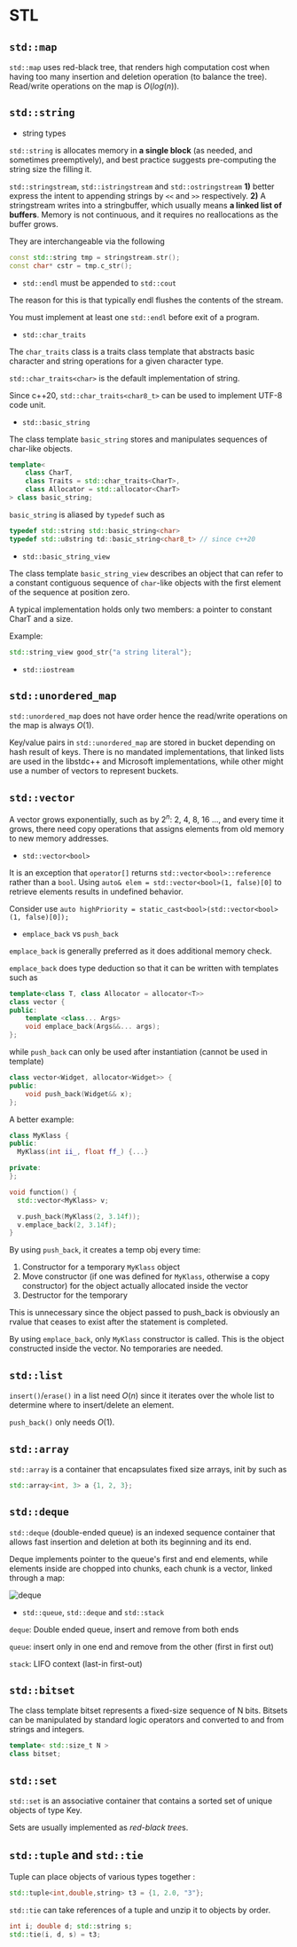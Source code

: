 # STL 

## `std::map`

`std::map` uses red-black tree, that renders high computation cost when having too many insertion and deletion operation (to balance the tree). Read/write operations on the map is $O\big(log(n)\big)$.

## `std::string`

* string types

`std::string` is allocates memory in **a single block** (as needed, and sometimes preemptively), and best practice suggests pre-computing the string size the filling it.

`std::stringstream`, `std::istringstream` and `std::ostringstream` **1)** better express the intent to appending strings by `<<` and `>>` respectively. **2)** A stringstream writes into a stringbuffer, which usually means **a linked list of buffers**. Memory is not continuous, and it requires no reallocations as the buffer grows.


They are interchangeable via the following
```cpp
const std::string tmp = stringstream.str();
const char* cstr = tmp.c_str();
```

* `std::endl` must be appended to `std::cout`

The reason for this is that typically endl flushes the contents of the stream.

You must implement at least one `std::endl` before exit of a program.

* `std::char_traits`

The `char_traits` class is a traits class template that abstracts basic character and string operations for a given character type.

`std::char_traits<char>` is the default implementation of string.

Since c++20, `std::char_traits<char8_t>` can be used to implement UTF-8 code unit.

* `std::basic_string`

The class template `basic_string` stores and manipulates sequences of char-like objects.

```cpp
template<
    class CharT,
    class Traits = std::char_traits<CharT>,
    class Allocator = std::allocator<CharT>
> class basic_string;
```

`basic_string` is aliased by `typedef` such as
```cpp
typedef std::string	std::basic_string<char>
typedef std::u8string td::basic_string<char8_t> // since c++20
```

* `std::basic_string_view`

The class template `basic_string_view` describes an object that can refer to a constant contiguous sequence of `char`-like objects with the first element of the sequence at position zero.

A typical implementation holds only two members: a pointer to constant CharT and a size.

Example:
```cpp
std::string_view good_str{"a string literal"};
```

* `std::iostream`



## `std::unordered_map`

`std::unordered_map` does not have order hence the read/write operations on the map is always $O(1)$.

Key/value pairs in `std::unordered_map` are stored in bucket depending on hash result of keys. There is no mandated implementations, that linked lists are used in the libstdc++ and Microsoft implementations, while other might use a number of vectors to represent buckets.

## `std::vector`

A vector grows exponentially, such as by $2^n$: $2$, $4$, $8$, $16$ ..., and every time it grows, there need copy operations that assigns elements from old memory to new memory addresses.

* `std::vector<bool>` 

It is an exception that `operator[]` returns `std::vector<bool>::reference` rather than a `bool`. Using `auto& elem = std::vector<bool>(1, false)[0]` to retrieve elements results in undefined behavior.

Consider use `auto highPriority = static_cast<bool>(std::vector<bool>(1, false)[0]);`

* `emplace_back` vs `push_back`

`emplace_back` is generally preferred as it does additional memory check.

`emplace_back` does type deduction so that it can be written with templates such as
```cpp
template<class T, class Allocator = allocator<T>>
class vector {
public:
    template <class... Args>
    void emplace_back(Args&&... args);
};
```
while `push_back` can only be used after instantiation (cannot be used in template)
```cpp
class vector<Widget, allocator<Widget>> {
public:
    void push_back(Widget&& x);
};
```

A better example:
```cpp
class MyKlass {
public:
  MyKlass(int ii_, float ff_) {...}

private:
};

void function() {
  std::vector<MyKlass> v;

  v.push_back(MyKlass(2, 3.14f));
  v.emplace_back(2, 3.14f);
}
```

By using `push_back`, it creates a temp obj every time:
1. Constructor for a temporary `MyKlass` object
2. Move constructor (if one was defined for `MyKlass`, otherwise a copy constructor) for the object actually allocated inside the vector
3. Destructor for the temporary

This is unnecessary since the object passed to push_back is obviously an rvalue that ceases to exist after the statement is completed.

By using `emplace_back`, only `MyKlass` constructor is called. This is the object constructed inside the vector. No temporaries are needed.

## `std::list`

`insert()`/`erase()` in a list need $O(n)$ since it iterates over the whole list to determine where to insert/delete an element.

`push_back()` only needs $O(1)$.

## `std::array`

`std::array` is a container that encapsulates fixed size arrays, init by such as 
```cpp
std::array<int, 3> a {1, 2, 3};
```

## `std::deque`

`std::deque` (double-ended queue) is an indexed sequence container that allows fast insertion and deletion at both its beginning and its end.

Deque implements pointer to the queue's first and end elements, while elements inside are chopped into chunks, each chunk is a vector, linked through a map:

![deque](imgs/deque.png "deque")

* `std::queue`, `std::deque` and `std::stack`

`deque`: Double ended queue, insert and remove from both ends

`queue`: insert only in one end and remove from the other (first in first out)

`stack`: LIFO context (last-in first-out)

## `std::bitset`

The class template bitset represents a fixed-size sequence of N bits. Bitsets can be manipulated by standard logic operators and converted to and from strings and integers.

```cpp
template< std::size_t N >
class bitset;
```

## `std::set`

`std::set` is an associative container that contains a sorted set of unique objects of type Key. 

Sets are usually implemented as *red-black tree*s.

## `std::tuple` and `std::tie`

Tuple can place objects of various types together :
```cpp
std::tuple<int,double,string> t3 = {1, 2.0, "3"};
```

`std::tie` can take references of a tuple and unzip it to objects by order.

```cpp
int i; double d; std::string s;
std::tie(i, d, s) = t3;
```

